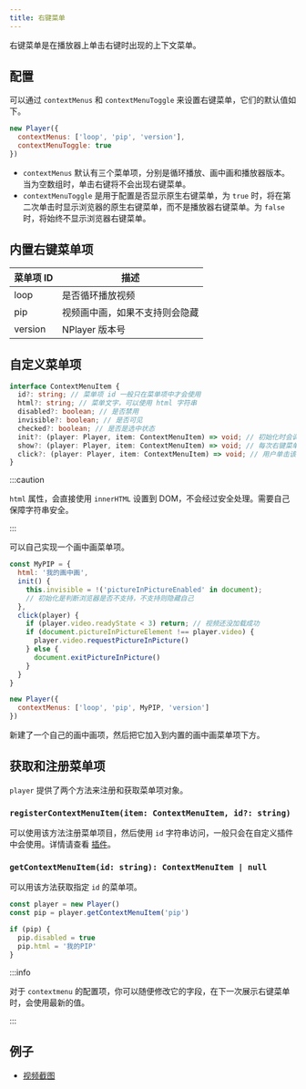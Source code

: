 ```yaml
---
title: 右键菜单
---
```


右键菜单是在播放器上单击右键时出现的上下文菜单。

## 配置

可以通过 `contextMenus` 和 `contextMenuToggle` 来设置右键菜单，它们的默认值如下。

```js
new Player({
  contextMenus: ['loop', 'pip', 'version'],
  contextMenuToggle: true
})
```

- `contextMenus` 默认有三个菜单项，分别是循环播放、画中画和播放器版本。当为空数组时，单击右键将不会出现右键菜单。
- `contextMenuToggle` 是用于配置是否显示原生右键菜单，为 `true` 时，将在第二次单击时显示浏览器的原生右键菜单，而不是播放器右键菜单。为 `false` 时，将始终不显示浏览器右键菜单。

## 内置右键菜单项

| 菜单项 ID | 描述 |
| --- | --- |
| loop | 是否循环播放视频 |
| pip | 视频画中画，如果不支持则会隐藏 |
| version | NPlayer 版本号 |

## 自定义菜单项

```typescript
interface ContextMenuItem {
  id?: string; // 菜单项 id 一般只在菜单项中才会使用
  html?: string; // 菜单文字，可以使用 html 字符串
  disabled?: boolean; // 是否禁用
  invisible?: boolean; // 是否可见
  checked?: boolean; // 是否是选中状态
  init?: (player: Player, item: ContextMenuItem) => void; // 初始化时会调用一次
  show?: (player: Player, item: ContextMenuItem) => void; // 每次右键菜单展示时会调用
  click?: (player: Player, item: ContextMenuItem) => void; // 用户单击该项会调用
}
```

:::caution

`html` 属性，会直接使用 `innerHTML` 设置到 DOM，不会经过安全处理。需要自己保障字符串安全。 

:::

可以自己实现一个画中画菜单项。

```js
const MyPIP = {
  html: '我的画中画',
  init() {
    this.invisible = !('pictureInPictureEnabled' in document);
    // 初始化是判断浏览器是否不支持，不支持则隐藏自己
  },
  click(player) {
    if (player.video.readyState < 3) return; // 视频还没加载成功
    if (document.pictureInPictureElement !== player.video) {
      player.video.requestPictureInPicture()
    } else {
      document.exitPictureInPicture()
    }
  }
}

new Player({
  contextMenus: ['loop', 'pip', MyPIP, 'version']
})
```

新建了一个自己的画中画项，然后把它加入到内置的画中画菜单项下方。

## 获取和注册菜单项

`player` 提供了两个方法来注册和获取菜单项对象。

### `registerContextMenuItem(item: ContextMenuItem, id?: string)`

可以使用该方法注册菜单项目，然后使用 `id` 字符串访问，一般只会在自定义插件中会使用。详情请查看 [插件](plugin.md)。

### `getContextMenuItem(id: string): ContextMenuItem | null`

可以用该方法获取指定 `id` 的菜单项。

```js
const player = new Player()
const pip = player.getContextMenuItem('pip')

if (pip) {
  pip.disabled = true
  pip.html = '我的PIP'
}
```

:::info

对于 `contextmenu` 的配置项，你可以随便修改它的字段，在下一次展示右键菜单时，会使用最新的值。

:::

## 例子

- [视频截图](examples/screenshot.md)
